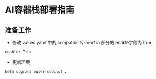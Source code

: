 # AI容器栈部署指南

## 准备工作

+   修改 values.yaml 中的 compatibility-ai-infra 部分的 enable字段为True

```bash
enable: True
```

+   更新环境

```bash
helm upgrade euler-copilot .
```



